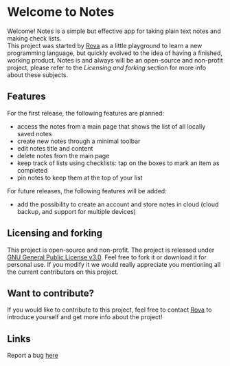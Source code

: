 # Welcome to Notes
Welcome! Notes is a simple but effective app for taking plain text notes and making check lists.</br>
This project was started by [Rova](https://github.com/rovati) as a little playground to learn a new programming language, but quickly evolved to the idea of having a finished, working product. Notes is and always will be an open-source and non-profit project, please refer to the _Licensing and forking_ section for more info about these subjects.

## Features
For the first release, the following features are planned:
- access the notes from a main page that shows the list of all locally saved notes
- create new notes through a minimal toolbar
- edit notes title and content
- delete notes from the main page
- keep track of lists using checklists: tap on the boxes to mark an item as completed
- pin notes to keep them at the top of your list

For future releases, the following features will be added:
- add the possibility to create an account and store notes in cloud (cloud backup, and support for multiple devices)

## Licensing and forking
This project is open-source and non-profit. The project is released under [GNU General Public License v3.0](LICENSE). Feel free to fork it or download it for personal use. If you modify it we would really appreciate you mentioning all the current contributors on this project.

## Want to contribute?
If you would like to contribute to this project, feel free to contact [Rova](https://github.com/rovati) to introduce yourself and get more info about the project!

## Links

Report a bug [here](https://github.com/rovati/notesapp/issues)
